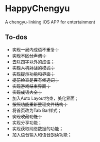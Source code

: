 # HappyChengyu

A chengyu-linking iOS APP for entertainment

## To-dos

- ~~实现一局内成语不重复；~~
- ~~实现不区分声调；~~
- ~~去除四字以外的成语；~~
- ~~实现人机对战的模式；~~
- ~~实现提示功能和界面；~~
- ~~提前检查是否有候选词；~~
- ~~实现游戏结束界面；~~
- ~~实现成语大全；~~
- 加入Auto Layout约束，美化界面；
- ~~按照功能重新整理文件结构；~~
- 将首页改为Tab Bar样式；
- ~~实现收藏功能；~~
- 实现分享功能；
- 实现获取网络数据的功能；
- 加入语音输入和语音朗读功能；